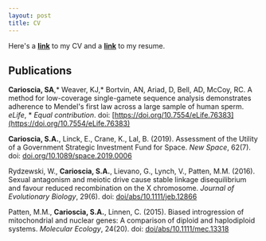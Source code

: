 ```yaml
---
layout: post
title: CV
---
```

Here's a **[link](https://drive.google.com/uc?id=1R3VMSBF5bOk0ixQe17zyahOUHdC2p1AD&export=download)** to my CV and a **[link](https://drive.google.com/uc?id=1g_VISyFLMjH4smPUAiEGWKRyim5eJy3F&export=download)** to my resume.

## Publications

**Carioscia, SA**,\* Weaver, KJ,\* Bortvin, AN, Ariad, D, Bell, AD, McCoy, RC. A method for low-coverage single-gamete sequence analysis demonstrates adherence to Mendel's first law across a large sample of human sperm. *eLife*, \* *Equal contribution*. doi: [https://doi.org/10.7554/eLife.76383](https://doi.org/10.7554/eLife.76383) 

**Carioscia, S.A.**, Linck, E., Crane, K., Lal, B. (2019). Assessment of the Utility of a Government Strategic Investment Fund for Space. *New Space*, 62(7). doi: [doi.org/10.1089/space.2019.0006](doi.org/10.1089/space.2019.0006)

Rydzewski, W., **Carioscia, S.A.**, Lievano, G., Lynch, V., Patten, M.M. (2016). Sexual antagonism and meiotic drive cause stable linkage disequilibrium and favour reduced recombination on the X chromosome. *Journal of Evolutionary Biology*, 29(6). doi: [doi/abs/10.1111/jeb.12866](doi/abs/10.1111/jeb.12866)

Patten, M.M., **Carioscia, S.A.**, Linnen, C. (2015). Biased introgression of mitochondrial and nuclear genes: A comparison of diploid and haplodiploid systems. *Molecular Ecology*, 24(20). doi: [doi/abs/10.1111/mec.13318](doi/abs/10.1111/mec.13318)